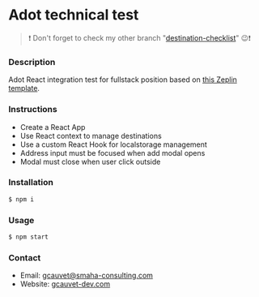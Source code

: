 # Adot technical test

> ❗ Don't forget to check my other branch "[destination-checklist](https://github.com/smaha-consulting/adot-react-test/tree/destination-checklist)" 😉❗

### Description

Adot React integration test for fullstack position based on [this Zeplin template](https://app.zeplin.io/project/5a7ad68f88c8649c0ab9fbb8/screen/5fe36f40c4c8e99a5d042f69).


### Instructions

* Create a React App
* Use React context to manage destinations
* Use a custom React Hook for localstorage management
* Address input must be focused when add modal opens
* Modal must close when user click outside

### Installation
```sh
$ npm i
```

### Usage
```sh
$ npm start
```

### Contact
* Email: [gcauvet@smaha-consulting.com](mailto:gcauvet@smaha-consulting.com)
* Website: [gcauvet-dev.com](https://gcauvet-dev.com)
